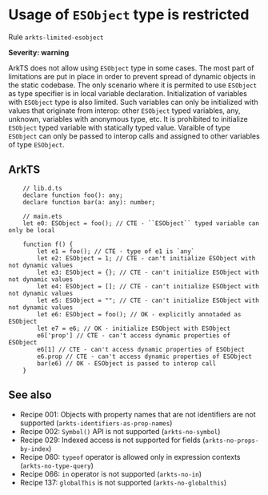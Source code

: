#  Usage of ``ESObject`` type is restricted

Rule ``arkts-limited-esobject``

**Severity: warning**

ArkTS does not allow using ``ESObject`` type in some cases. The most part of limitations
are put in place in order to prevent spread of dynamic objects in the static codebase.
The only scenario where it is permited to use ``ESObject`` as type specifier is in local
variable declaration. Initialization of variables with ``ESObject`` type is also limited.
Such variables can only be initialized with values that originate from interop:
other ``ESObject`` typed variables, any, unknown, variables with anonymous type, etc.
It is prohibited to initialize ``ESObject`` typed variable with statically typed value.
Varaible of type ``ESObject`` can only be passed to interop calls and assigned to other
variables of type ``ESObject``.


## ArkTS


```
    // lib.d.ts
    declare function foo(): any;
    declare function bar(a: any): number;

    // main.ets
    let e0: ESObject = foo(); // CTE - ``ESObject`` typed variable can only be local

    function f() {
        let e1 = foo(); // CTE - type of e1 is `any`
        let e2: ESObject = 1; // CTE - can't initialize ESObject with not dynamic values
        let e3: ESObject = {}; // CTE - can't initialize ESObject with not dynamic values
        let e4: ESObject = []; // CTE - can't initialize ESObject with not dynamic values
        let e5: ESObject = ""; // CTE - can't initialize ESObject with not dynamic values
        let e6: ESObject = foo(); // OK - explicitly annotaded as ESObject
        let e7 = e6; // OK - initialize ESObject with ESObject
        e6['prop'] // CTE - can't access dynamic properties of ESObject
        e6[1] // CTE - can't access dynamic properties of ESObject
        e6.prop // CTE - can't access dynamic properties of ESObject
        bar(e6) // OK - ESObject is passed to interop call
    }
```


## See also

- Recipe 001:  Objects with property names that are not identifiers are not supported (``arkts-identifiers-as-prop-names``)
- Recipe 002:  ``Symbol()`` API is not supported (``arkts-no-symbol``)
- Recipe 029:  Indexed access is not supported for fields (``arkts-no-props-by-index``)
- Recipe 060:  ``typeof`` operator is allowed only in expression contexts (``arkts-no-type-query``)
- Recipe 066:  ``in`` operator is not supported (``arkts-no-in``)
- Recipe 137:  ``globalThis`` is not supported (``arkts-no-globalthis``)


